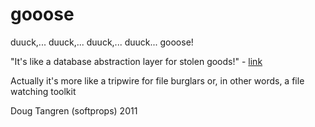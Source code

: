 # gooose

duuck,... duuck,... duuck,... duuck... gooose!

"It's like a database abstraction layer for stolen goods!" - [link](http://itsthisforthat.com/)

Actually it's more like a tripwire for file burglars or, in other words, a file watching toolkit

Doug Tangren (softprops) 2011
